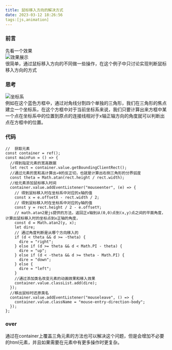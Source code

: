 ```yaml
---
title: 鼠标移入方向的解决方式
date: 2023-03-12 18:26:56
tags:[js,animation]
---
```

### 前言

 先看一个效果 \
    ![效果展示](https://oss.wangyuan.cool/blog/screenshots.gif) \
很简单，通过鼠标移入方向的不同做一些操作，在这个例子中只讨论实现判断鼠标移入方向的方式

### 思考

![坐标系](https://oss.wangyuan.cool/blog/zhuobiaoxi.jpg) \
例如在这个蓝色方框中，通过对角线分割四个单独的三角形，我们在三角形的焦点建立一个坐标系，在这个方框中对于当前坐标系来说，我们只要计算出来方框中某一个点在坐标系中的位置到原点的连接线相对于x轴正轴方向的角度就可以判断出点在方框中的位置。
### 代码
```
//  获取元素
const container = ref();
const mainFun = () => {
  //得到指定元素的宽高数据
  let rect = container.value.getBoundingClientRect();
  //通过元素的宽和高计算出∠θ的反正切，也就是计算出右侧三角形的分界弧度
  const theta = Math.atan(rect.height / rect.width);
  //给元素添加鼠标移入时间
  container.value.addEventListener("mouseenter", (e) => {
    // 得到鼠标移入时在坐标系中对应的x轴的值
    const x = e.offsetX - rect.width / 2;
    // 得到鼠标移入时在坐标系中对应的y轴的值
    const y = rect.height / 2 - e.offsetY;
    // math.atan2是js提供的方法，返回正x轴到从(0,0)点到(x,y)点之间的平面角度，计算出鼠标移入时的坐标点到x正轴的角度，
    const d = Math.atan2(y, x);
    let dire;
    // 通过角度判断是从哪个方向移入的
    if (d < theta && d >= -theta) {
      dire = "right";
    } else if (d >= theta && d < Math.PI - theta) {
      dire = "up";
    } else if (d < -theta && d >= theta - Math.PI) {
      dire = "down";
    } else {
      dire = "left";
    }
    //通过添加类名改变元素的动画效果和移入效果
    container.value.classList.add(dire);
  });
  //移出鼠标时还原类名
  container.value.addEventListener("mouseleave", () => {
    container.value.className = "mouse-entry-direction-body";
  });
};
```

### over
通过在container上覆盖三角元素的方法也可以解决这个问题，但是会增加不必要的html元素，并且如果需要在元素中有更多操作时更复杂。